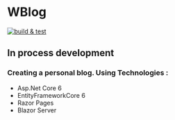 # WBlog
[![build & test](https://github.com/kova1ev/WBlog/actions/workflows/build_&_test.yml/badge.svg?branch=master)](https://github.com/kova1ev/WBlog/actions/workflows/build_&_test.yml)
<h2>In process development</h2>
<h3 >Creating a personal blog. Using Technologies :</h3>
<ul>
  <li>Asp.Net Core 6</li>
  <li>EntityFrameworkCore 6</li>
  <li>Razor Pages</li>
  <li>Blazor Server</li>
</ul>
